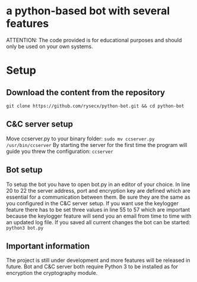 # a python-based bot with several features
ATTENTION: The code provided is for educational purposes and should only be used on your own systems.

# Setup
## Download the content from the repository
`git clone https://github.com/rysecx/python-bot.git && cd python-bot`

## C&C server setup
Move ccserver.py to your binary folder:
`sudo mv ccserver.py /usr/bin/ccserver`
By starting the server for the first time the program will guide you threw the configuration:
`ccserver`

## Bot setup
To setup the bot you have to open bot.py in an editor of your choice.
In line 20 to 22 the server address, port and encryption key are defined which are essential for a communication between them.
Be sure they are the same as you configured in the C&C server setup.
If you want use the keylogger feature there has to be set three values in line 55 to 57 which are important because the keylogger feature will send you an email from time to time with an updated log file.
If you saved all current changes the bot can be started: `python3 bot.py`

## Important information
The project is still under development and more features will be released in future.
Bot and C&C server both require Python 3 to be installed as for encryption the cryptography module.
